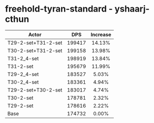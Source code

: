 # freehold-tyran-standard - yshaarj-cthun
| Actor | DPS | Increase |
|---|:---:|:---:|
|T29-2-set+T31-2-set|199417|14.13%|
|T30-2-set+T31-2-set|199158|13.98%|
|T31-2_4-set|198919|13.84%|
|T31-2-set|195679|11.99%|
|T29-2_4-set|183527|5.03%|
|T30-2_4-set|183361|4.94%|
|T29-2-set+T30-2-set|183017|4.74%|
|T30-2-set|178781|2.32%|
|T29-2-set|178616|2.22%|
|Base|174732|0.00%|
